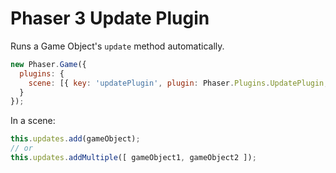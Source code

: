 Phaser 3 Update Plugin
======================

Runs a Game Object's `update` method automatically.

```javascript
new Phaser.Game({
  plugins: {
    scene: [{ key: 'updatePlugin', plugin: Phaser.Plugins.UpdatePlugin, mapping: 'updates' }]
  }
});
```

In a scene:

```javascript
this.updates.add(gameObject);
// or
this.updates.addMultiple([ gameObject1, gameObject2 ]);
```
